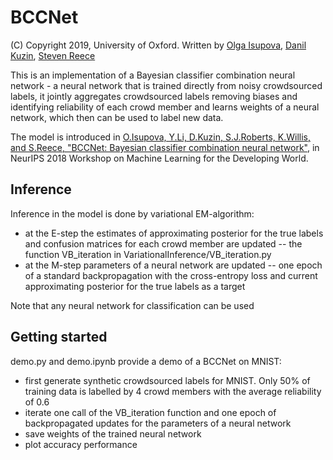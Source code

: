 # BCCNet
(C) Copyright 2019, University of Oxford. Written by [Olga Isupova](https://olgaisupova.github.io/), [Danil Kuzin](https://danilkuzin.github.io), [Steven Reece](mailto:reeece@robots.ox.ac.uk)

This is an implementation of a Bayesian classifier combination neural network - a neural network that is trained directly from noisy crowdsourced labels, it jointly aggregates crowdsourced labels removing biases and identifying reliability of each crowd member and learns weights of a neural network, which then can be used to label new data.

The model is introduced in [O.Isupova, Y.Li, D.Kuzin, S.J.Roberts, K.Willis, and S.Reece, "BCCNet: Bayesian classifier combination neural network"](https://arxiv.org/abs/1811.12258), in NeurIPS 2018 Workshop on Machine Learning for the Developing World.

## Inference
Inference in the model is done by variational EM-algorithm:
* at the E-step the estimates of approximating posterior for the true labels and confusion matrices for each crowd member are updated -- the function VB_iteration in VariationalInference/VB_iteration.py
* at the M-step parameters of a neural network are updated -- one epoch of a standard backpropagation with the cross-entropy loss and current approximating posterior for the true labels as a target

Note that any neural network for classification can be used

## Getting started
demo.py and demo.ipynb provide a demo of a BCCNet on MNIST:
* first generate synthetic crowdsourced labels for MNIST. Only 50% of training data is labelled by 4 crowd members with the average reliability of 0.6
* iterate one call of the VB_iteration function and one epoch of backpropagated updates for the parameters of a neural network
* save weights of the trained neural network
* plot accuracy performance 
